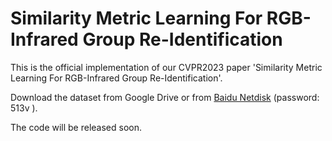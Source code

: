 # Similarity Metric Learning For RGB-Infrared Group Re-Identification

This is the official implementation of our CVPR2023 paper 'Similarity Metric Learning For RGB-Infrared Group Re-Identification'.

Download the dataset from Google Drive or from [Baidu Netdisk](https://pan.baidu.com/s/14G-euvFuCan0EWaLUIae_g) (password: 513v ).

The code will be released soon.
